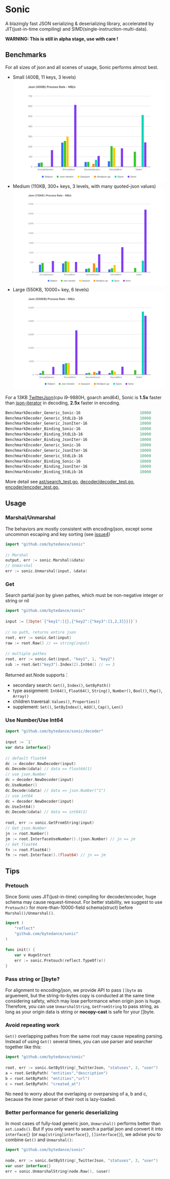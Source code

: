 # Sonic

A blazingly fast JSON serializing &amp; deserializing library, accelerated by JIT(just-in-time compiling) and SIMD(single-instruction-multi-data).

**WARNING: This is still in alpha stage, use with care !**

## Benchmarks
For all sizes of json and all scenes of usage, Sonic performs almost best.
- Small (400B, 11 keys, 3 levels)
![small benchmarks](bench-400B.png)
- Medium (110KB, 300+ keys, 3 levels, with many quoted-json values)
![medium benchmarks](bench-110KB.png)
- Large (550KB, 10000+ key, 6 levels)
![large benchmarks](bench-550KB.png)

For a 13KB [TwitterJson](https://github.com/bytedance/sonic/blob/main/decoder/testdata_test.go#L19)(cpu i9-9880H, goarch amd64), Sonic is **1.5x** faster than [json-iterator](https://github.com/json-iterator/go) in decoding, **2.5x** faster in encoding.

```powershell
BenchmarkDecoder_Generic_Sonic-16                          10000             54309 ns/op         240.01 MB/s       46149 B/op        303 allocs/op
BenchmarkDecoder_Generic_StdLib-16                         10000            135268 ns/op          96.36 MB/s       50899 B/op        772 allocs/op
BenchmarkDecoder_Generic_JsonIter-16                       10000             96701 ns/op         134.80 MB/s       55791 B/op       1068 allocs/op
BenchmarkDecoder_Binding_Sonic-16                          10000             29478 ns/op         442.20 MB/s       26062 B/op         34 allocs/op
BenchmarkDecoder_Binding_StdLib-16                         10000            119348 ns/op         109.22 MB/s       10560 B/op        207 allocs/op
BenchmarkDecoder_Binding_JsonIter-16                       10000             37646 ns/op         346.25 MB/s       14673 B/op        385 allocs/op
BenchmarkEncoder_Generic_Sonic-16                          10000             25894 ns/op         503.39 MB/s       19096 B/op         42 allocs/op
BenchmarkEncoder_Generic_JsonIter-16                       10000             50275 ns/op         259.27 MB/s       13432 B/op         77 allocs/op
BenchmarkEncoder_Generic_StdLib-16                         10000            154901 ns/op          84.15 MB/s       48173 B/op        827 allocs/op
BenchmarkEncoder_Binding_Sonic-16                          10000              7373 ns/op        1768.04 MB/s       13861 B/op          4 allocs/op
BenchmarkEncoder_Binding_JsonIter-16                       10000             23223 ns/op         561.31 MB/s        9489 B/op          2 allocs/op
BenchmarkEncoder_Binding_StdLib-16                         10000             19512 ns/op         668.07 MB/s        9477 B/op          1 allocs/op
```
More detail see [ast/search_test.go](https://github.com/bytedance/sonic/blob/main/ast/search_test.go), [decoder/decoder_test.go](https://github.com/bytedance/sonic/blob/main/decoder/decoder_test.go), [encoder/encoder_test.go](https://github.com/bytedance/sonic/blob/main/encoder/encoder_test.go),

## Usage

### Marshal/Unmarshal

The behaviors are mostly consistent with encoding/json, except some uncommon escaping and key sorting (see [issue4](https://github.com/bytedance/sonic/issues/4))
 ```go
import "github.com/bytedance/sonic"

// Marshal
output, err := sonic.Marshal(&data) 
// Unmarshal
err := sonic.Unmarshal(input, &data) 
 ```

### Get

Search partial json by given pathes, which must be non-negative integer or string or nil
```go
import "github.com/bytedance/sonic"

input := []byte(`{"key1":[{},{"key2":{"key3":[1,2,3]}}]}`)

// no path, returns entire json
root, err := sonic.Get(input)
raw := root.Raw() // == string(input)

// multiple pathes
root, err := sonic.Get(input, "key1", 1, "key2")
sub := root.Get("key3").Index(2).Int64() // == 3
```
Returned ast.Node supports：
- secondary search: `Get()`, `Index()`, `GetByPath()`
- type assignment: `Int64()`, `Float64()`, `String()`, `Number()`, `Bool()`, `Map()`, `Array()`
- children traversal: `Values()`, `Properties()`
- supplement: `Set()`, `SetByIndex()`, `Add()`, `Cap()`, `Len()`

### Use Number/Use Int64
 ```go
import "github.com/bytedance/sonic/decoder"

input := `1`
var data interface{}

// default float64
dc := decoder.NewDecoder(input) 
dc.Decode(&data) // data == float64(1)
// use json.Number
dc = decoder.NewDecoder(input)
dc.UseNumber()
dc.Decode(&data) // data == json.Number("1")
// use int64
dc = decoder.NewDecoder(input)
dc.UseInt64()
dc.Decode(&data) // data == int64(1)

root, err := sonic.GetFromString(input)
// Get json.Number
jn := root.Number()
jm := root.InterfaceUseNumber().(json.Number) // jn == jm
// Get float64
fn := root.Float64()
fm := root.Interface().(float64) // jn == jm
 ```

## Tips

### Pretouch
Since Sonic uses JIT(just-in-time) compiling for decoder/encoder, huge schema may cause request-timeout. For better stability, we suggest to use `Pretouch()` for more-than-10000-field schema(struct) before `Marshal()/Unmarshal()`.
```go
import (
    "reflect"
    "github.com/bytedance/sonic"
)

func init() {
    var v HugeStruct
    err := sonic.Pretouch(reflect.TypeOf(v))
}
```

### Pass string or []byte?
For alignment to encoding/json, we provide API to pass `[]byte` as arguement, but the string-to-bytes copy is conducted at the same time considering safety, which may lose performance when origin json is huge. Therefore, you can use `UnmarshalString`, `GetFromString` to pass string, as long as your origin data is string or **nocopy-cast** is safe for your []byte.

### Avoid repeating work
`Get()` overlapping pathes from the same root may cause repeating parsing. Instead of using `Get()` several times, you can use parser and searcher together like this:
```go
import "github.com/bytedance/sonic"

root, err := sonic.GetByString(_TwitterJson, "statuses", 3, "user")
a = root.GetByPath( "entities","description")
b = root.GetByPath( "entities","url")
c = root.GetByPath( "created_at")
```
No need to worry about the overlaping or overparsing of a, b and c, because the inner parser of their root is lazy-loaded.
### Better performance for generic deserializing
In most cases of fully-load generic json, `Unmarshal()` performs better than `ast.Loads()`. But if you only want to search a partial json and convert it into `interface{}` (or `map[string]interface{}`, `[]interface{}`), we advise you to combine `Get()` and `Unmarshal()`:
```go
import "github.com/bytedance/sonic"

node, err := sonic.GetByString(_TwitterJson, "statuses", 3, "user")
var user interface{}
err = sonic.UnmarshalString(node.Raw(), &user)
```
